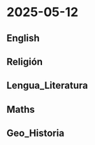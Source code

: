 # 2025-05-12 <!-- markmap: foldAll -->

## English

## Religión

## Lengua_Literatura

## Maths

## Geo_Historia

